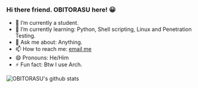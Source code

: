 ### Hi there friend. OBITORASU here! 😀


- 🔭 I’m currently a student.
- 🌱 I’m currently learning: Python, Shell scripting, Linux and Penetration Testing.
- 💬 Ask me about: Anything.
- 📫 How to reach me: [email me](suprememightyzeus@gmail.com)
- 😄 Pronouns: He/Him 
- ⚡ Fun fact: Btw I use Arch.

![OBITORASU's github stats](https://github-readme-stats.vercel.app/api?username=OBITORASU&show_icons=true&include_all_commits=true&theme=dracula)
